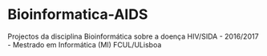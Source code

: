 # Bioinformatica-AIDS
Projectos da disciplina Bioinformática sobre a doença HIV/SIDA - 2016/2017 - Mestrado em Informática (MI) FCUL/ULisboa
